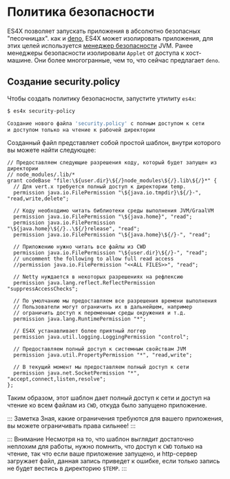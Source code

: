 # Политика безопасности

ES4X позволяет запускать приложения в абсолютно безопасных "песочницах". как и [deno](https://deno.land/), ES4X может
изолировать приложения, для этих целей используется [менеджер безопасности](https://docs.oracle.com/javase/tutorial/essential/environment/security.html) JVM.
Ранее менеджеры безопасности изолировали `Applet` от доступа к хост-машине. Они более многогранные, чем то, что сейчас
предлагает `deno`.

## Создание security.policy

Чтобы создать политику безопасности, запустите утилиту `es4x`:

```bash
$ es4x security-policy

Создание нового файла 'security.policy' с полным доступом к сети
и доступом только на чтение к рабочей директории

```

Созданный файл представляет собой простой шаблон, внутри которого вы можете найти следующее:

```text
// Предоставляем следующие разрешения коду, который будет запущен из директории
// node_modules/.lib/*
grant codeBase "file:\${user.dir}\${/}node_modules\${/}.lib\${/}*" {
  // Для vert.x требуется полный доступ к директории temp.
  permission java.io.FilePermission "\${java.io.tmpdir}\${/}-", "read,write,delete";

  // Коду необходимо читать библиотеки среды выполнения JVM/GraalVM
  permission java.io.FilePermission "\${java.home}", "read";
  permission java.io.FilePermission "\${java.home}\${/}..\${/}release", "read";
  permission java.io.FilePermission "\${java.home}\${/}-", "read";

  // Приложению нужно читать все файлы из CWD
  permission java.io.FilePermission "\${user.dir}\${/}-", "read";
  // uncomment the following to allow full read access
  //permission java.io.FilePermission "<<ALL FILES>>", "read";

  // Netty нуждается в некоторых разрешениях на рефлексию
  permission java.lang.reflect.ReflectPermission "suppressAccessChecks";

  // По умолчанию мы предоставляем все разрешения времени выполнения
  // Пользователи могут ограничить их в дальнейшем, например
  // ограничить доступ к переменным среды окружения и т.д.
  permission java.lang.RuntimePermission "*";

  // ES4X устанавливает более приятный логгер
  permission java.util.logging.LoggingPermission "control";

  // Предоставляем полный доступ к системным свойствам JVM
  permission java.util.PropertyPermission "*", "read,write";

  // В текущий момент мы предоставляем полный доступ к сети
  permission java.net.SocketPermission "*", "accept,connect,listen,resolve";
};
```

Таким образом, этот шаблон дает полный доступ к сети и доступ на чтение ко всем файлам из `CWD`,
откуда было запущено приложение.

::: Заметка
Зная, какие ограничения требуются для вашего приложения, вы можете ограничивать права сильнее!
:::

::: Внимание
Несмотря на то, что шаблон выглядит достаточно неплохим для работы, нужно помнить, что доступ к `CWD` только на чтение,
так что если ваше приложение запущено, и http-сервер загружает файл, данная запись приведет к ошибке, если только запись
не будет вестись в директорию `$TEMP`.
:::
